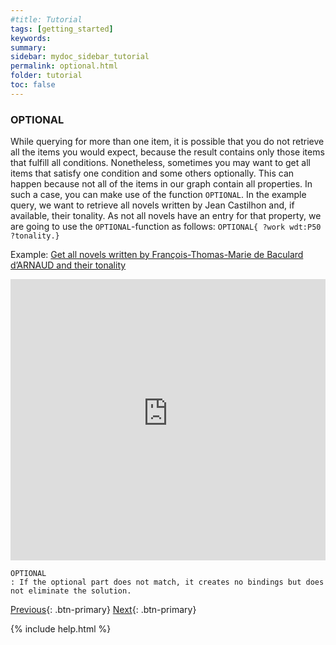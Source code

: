 ```yaml
---
#title: Tutorial
tags: [getting_started]
keywords:
summary:
sidebar: mydoc_sidebar_tutorial
permalink: optional.html
folder: tutorial
toc: false
---
```


### **OPTIONAL**

While querying for more than one item, it is possible that you do not retrieve all the items you would expect, because the result contains only those items that fulfill all conditions. Nonetheless, sometimes you may want to get all items that satisfy one condition and some others optionally. This can happen because not all of the items in our graph contain all properties.
In such a case, you can make use of the function `OPTIONAL`.
In the example query, we want to retrieve all novels written by Jean Castilhon and, if available, their tonality. As not all novels have an entry for that property, we are going to use the `OPTIONAL`-function as follows: `OPTIONAL{ ?work wdt:P50 ?tonality.}`

Example: [Get all novels written by François-Thomas-Marie de Baculard d’ARNAUD and their tonality](https://tinyurl.com/2ysqfeoz)

<p><iframe  style="width:100%;max-width:100%;height:450px" frameborder="0" allowfullscreen src="https://query.mimotext.uni-trier.de/#%23%20novels%20by%20Tiphaigne%20de%20la%20Roche%0Aprefix%20wd%3A%3Chttp%3A%2F%2Fdata.mimotext.uni-trier.de%2Fentity%2F%3E%0Aprefix%20wdt%3A%3Chttp%3A%2F%2Fdata.mimotext.uni-trier.de%2Fprop%2Fdirect%2F%3E%20%0ASELECT%20%3Fwork%20%3FworkLabel%20%3Ftonality%20%0AWHERE%0A%7B%0A%20%20%3Fwork%20wdt%3AP5%20wd%3AQ68%20%23%20work%20has%20author%20Fran%C3%A7ois-Thomas-Marie%20de%20Baculard%20d%E2%80%99ARNAUD%20%20%0A%20%20OPTIONAL%20%7B%20%3Fwork%20wdt%3AP31%20%3Ftonality.%20%7D%0A%20%20SERVICE%20wikibase%3Alabel%20%7B%20bd%3AserviceParam%20wikibase%3Alanguage%20%22%5BAUTO_LANGUAGE%5D%22.%20%7D%0A%7D" referrerpolicy="origin" sandbox="allow-scripts allow-same-origin allow-popups allow-forms"></iframe>
                </p>

```
OPTIONAL
: If the optional part does not match, it creates no bindings but does not eliminate the solution.
```

[Previous](./filter.html){: .btn-primary} [Next](./federated.html){: .btn-primary}

<!-- {% include links.html %} -->

{% include help.html %}
